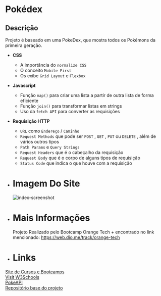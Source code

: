 #  Pokédex

##  Descrição

Projeto é baseado em uma PokeDex, que mostra todos os Pokémons da primeira geração.

*  **CSS**
    * A importância do `normalize CSS`
    * O conceito `Mobile First`
    * Os exibe `Grid Layout` e `Flexbox`
*  **Javascript**
    * Função `map()` para criar uma lista a partir de outra lista de forma eficiente
    * Função `join()` para transformar listas em strings
    * Uso da `fetch API` para converter as requisições
*  **Requisição HTTP**
    *  `URL` como `Endereço` / `Caminho`
    *  `Request Methods` que pode ser `POST` , `GET` , `PUT` ou `DELETE` , além de vários outros tipos
    *  `Path Params` e `Query Strings`
    *  `Request Headers` que é o cabeçalho da requisição
    *  `Request Body` que é o corpo de alguns tipos de requisição
    *  `Status Code` que indica o que houve com a  requisição  
*  **<h1>Imagem Do Site</h1>**
    ![index-screenshot](https://user-images.githubusercontent.com/106184297/219899832-2bef5583-b01f-4bc0-be34-13e33a557e88.png)
    
*  **<h1>Mais Informações</h1>**
    
    Projeto Realizado pelo Bootcamp Orange Tech + encontrado no link mencionado: https://web.dio.me/track/orange-tech
   
*  **<h1>Links</h1>**

<a href="https://www.dio.me/" target="_blank">Site de Cursos e Bootcamps</a><br>
<a href="https://developer.mozilla.org/en-US/docs/Web/API/Fetch_API" target="_blank">Visit W3Schools</a><br>
<a href="https://pokeapi.co/" target="_blank">PokeAPI</a><br>
<a href="https://github.com/digitalinnovationone/js-developer-pokedex" target="_blank">Repositório base do projeto</a><br>

   
